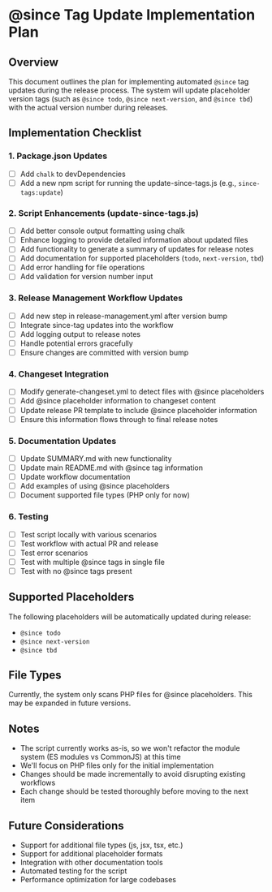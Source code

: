 # @since Tag Update Implementation Plan

## Overview

This document outlines the plan for implementing automated `@since` tag updates during the release process. The system will update placeholder version tags (such as `@since todo`, `@since next-version`, and `@since tbd`) with the actual version number during releases.

## Implementation Checklist

### 1. Package.json Updates
- [ ] Add `chalk` to devDependencies
- [ ] Add a new npm script for running the update-since-tags.js (e.g., `since-tags:update`)

### 2. Script Enhancements (update-since-tags.js)
- [ ] Add better console output formatting using chalk
- [ ] Enhance logging to provide detailed information about updated files
- [ ] Add functionality to generate a summary of updates for release notes
- [ ] Add documentation for supported placeholders (`todo`, `next-version`, `tbd`)
- [ ] Add error handling for file operations
- [ ] Add validation for version number input

### 3. Release Management Workflow Updates
- [ ] Add new step in release-management.yml after version bump
- [ ] Integrate since-tag updates into the workflow
- [ ] Add logging output to release notes
- [ ] Handle potential errors gracefully
- [ ] Ensure changes are committed with version bump

### 4. Changeset Integration
- [ ] Modify generate-changeset.yml to detect files with @since placeholders
- [ ] Add @since placeholder information to changeset content
- [ ] Update release PR template to include @since placeholder information
- [ ] Ensure this information flows through to final release notes

### 5. Documentation Updates
- [ ] Update SUMMARY.md with new functionality
- [ ] Update main README.md with @since tag information
- [ ] Update workflow documentation
- [ ] Add examples of using @since placeholders
- [ ] Document supported file types (PHP only for now)

### 6. Testing
- [ ] Test script locally with various scenarios
- [ ] Test workflow with actual PR and release
- [ ] Test error scenarios
- [ ] Test with multiple @since tags in single file
- [ ] Test with no @since tags present

## Supported Placeholders

The following placeholders will be automatically updated during release:
- `@since todo`
- `@since next-version`
- `@since tbd`

## File Types

Currently, the system only scans PHP files for @since placeholders. This may be expanded in future versions.

## Notes

- The script currently works as-is, so we won't refactor the module system (ES modules vs CommonJS) at this time
- We'll focus on PHP files only for the initial implementation
- Changes should be made incrementally to avoid disrupting existing workflows
- Each change should be tested thoroughly before moving to the next item

## Future Considerations

- Support for additional file types (js, jsx, tsx, etc.)
- Support for additional placeholder formats
- Integration with other documentation tools
- Automated testing for the script
- Performance optimization for large codebases 